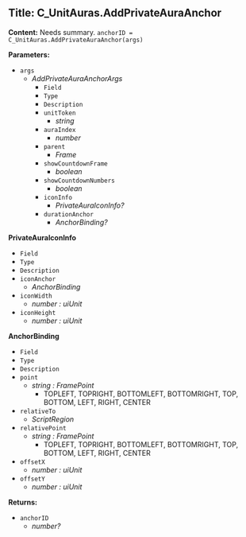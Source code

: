 ## Title: C_UnitAuras.AddPrivateAuraAnchor

**Content:**
Needs summary.
`anchorID = C_UnitAuras.AddPrivateAuraAnchor(args)`

**Parameters:**
- `args`
  - *AddPrivateAuraAnchorArgs*
    - `Field`
    - `Type`
    - `Description`
    - `unitToken`
      - *string*
    - `auraIndex`
      - *number*
    - `parent`
      - *Frame*
    - `showCountdownFrame`
      - *boolean*
    - `showCountdownNumbers`
      - *boolean*
    - `iconInfo`
      - *PrivateAuraIconInfo?*
    - `durationAnchor`
      - *AnchorBinding?*

**PrivateAuraIconInfo**
- `Field`
- `Type`
- `Description`
- `iconAnchor`
  - *AnchorBinding*
- `iconWidth`
  - *number : uiUnit*
- `iconHeight`
  - *number : uiUnit*

**AnchorBinding**
- `Field`
- `Type`
- `Description`
- `point`
  - *string : FramePoint*
    - TOPLEFT, TOPRIGHT, BOTTOMLEFT, BOTTOMRIGHT, TOP, BOTTOM, LEFT, RIGHT, CENTER
- `relativeTo`
  - *ScriptRegion*
- `relativePoint`
  - *string : FramePoint*
    - TOPLEFT, TOPRIGHT, BOTTOMLEFT, BOTTOMRIGHT, TOP, BOTTOM, LEFT, RIGHT, CENTER
- `offsetX`
  - *number : uiUnit*
- `offsetY`
  - *number : uiUnit*

**Returns:**
- `anchorID`
  - *number?*